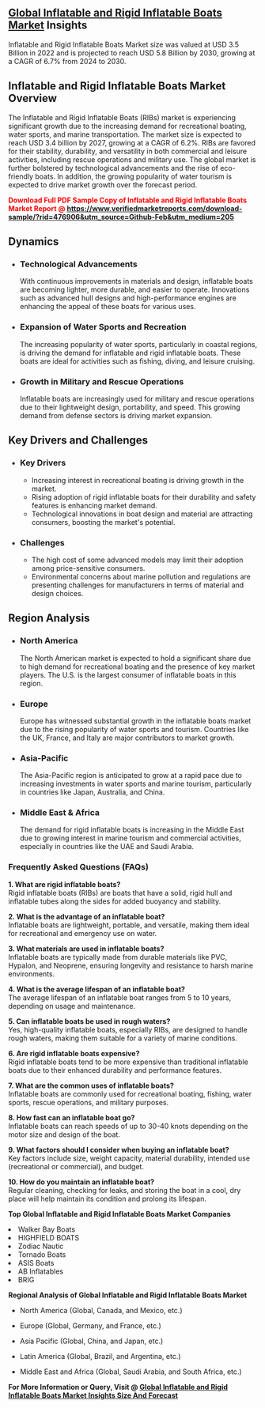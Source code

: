<h2><a href="https://www.verifiedmarketreports.com/download-sample/?rid=476906&amp;utm_source=Github&amp;utm_medium=205" target="_blank">Global Inflatable and Rigid Inflatable Boats Market</a> Insights</h2><p>Inflatable and Rigid Inflatable Boats Market size was valued at USD 3.5 Billion in 2022 and is projected to reach USD 5.8 Billion by 2030, growing at a CAGR of 6.7% from 2024 to 2030.</p><p> <h2>Inflatable and Rigid Inflatable Boats Market Overview</h2> <p>The Inflatable and Rigid Inflatable Boats (RIBs) market is experiencing significant growth due to the increasing demand for recreational boating, water sports, and marine transportation. The market size is expected to reach USD 3.4 billion by 2027, growing at a CAGR of 6.2%. RIBs are favored for their stability, durability, and versatility in both commercial and leisure activities, including rescue operations and military use. The global market is further bolstered by technological advancements and the rise of eco-friendly boats. In addition, the growing popularity of water tourism is expected to drive market growth over the forecast period.</p> <p><strong><p><span class=""><span style="color: #ff0000;"><strong>Download Full PDF Sample Copy of Inflatable and Rigid Inflatable Boats Market Report</strong> @ </span><a href="https://www.verifiedmarketreports.com/download-sample/?rid=476906&amp;utm_source=Github-Feb&amp;utm_medium=205" target="_blank">https://www.verifiedmarketreports.com/download-sample/?rid=476906&amp;utm_source=Github-Feb&amp;utm_medium=205</a></span></p></strong></p> <h2>Dynamics</h2> <ul> <li><h3>Technological Advancements</h3> With continuous improvements in materials and design, inflatable boats are becoming lighter, more durable, and easier to operate. Innovations such as advanced hull designs and high-performance engines are enhancing the appeal of these boats for various uses.</li> <li><h3>Expansion of Water Sports and Recreation</h3> The increasing popularity of water sports, particularly in coastal regions, is driving the demand for inflatable and rigid inflatable boats. These boats are ideal for activities such as fishing, diving, and leisure cruising.</li> <li><h3>Growth in Military and Rescue Operations</h3> Inflatable boats are increasingly used for military and rescue operations due to their lightweight design, portability, and speed. This growing demand from defense sectors is driving market expansion.</li> </ul> <h2>Key Drivers and Challenges</h2> <ul> <li><h3>Key Drivers</h3> <ul> <li>Increasing interest in recreational boating is driving growth in the market.</li> <li>Rising adoption of rigid inflatable boats for their durability and safety features is enhancing market demand.</li> <li>Technological innovations in boat design and material are attracting consumers, boosting the market's potential.</li> </ul> </li> <li><h3>Challenges</h3> <ul> <li>The high cost of some advanced models may limit their adoption among price-sensitive consumers.</li> <li>Environmental concerns about marine pollution and regulations are presenting challenges for manufacturers in terms of material and design choices.</li> </ul> </li> </ul> <h2>Region Analysis</h2> <ul> <li><h3>North America</h3> The North American market is expected to hold a significant share due to high demand for recreational boating and the presence of key market players. The U.S. is the largest consumer of inflatable boats in this region.</li> <li><h3>Europe</h3> Europe has witnessed substantial growth in the inflatable boats market due to the rising popularity of water sports and tourism. Countries like the UK, France, and Italy are major contributors to market growth.</li> <li><h3>Asia-Pacific</h3> The Asia-Pacific region is anticipated to grow at a rapid pace due to increasing investments in water sports and marine tourism, particularly in countries like Japan, Australia, and China.</li> <li><h3>Middle East & Africa</h3> The demand for rigid inflatable boats is increasing in the Middle East due to growing interest in marine tourism and commercial activities, especially in countries like the UAE and Saudi Arabia.</li> </ul> <h3>Frequently Asked Questions (FAQs)</h3> <p><strong>1. What are rigid inflatable boats?</strong><br> Rigid inflatable boats (RIBs) are boats that have a solid, rigid hull and inflatable tubes along the sides for added buoyancy and stability.</p> <p><strong>2. What is the advantage of an inflatable boat?</strong><br> Inflatable boats are lightweight, portable, and versatile, making them ideal for recreational and emergency use on water.</p> <p><strong>3. What materials are used in inflatable boats?</strong><br> Inflatable boats are typically made from durable materials like PVC, Hypalon, and Neoprene, ensuring longevity and resistance to harsh marine environments.</p> <p><strong>4. What is the average lifespan of an inflatable boat?</strong><br> The average lifespan of an inflatable boat ranges from 5 to 10 years, depending on usage and maintenance.</p> <p><strong>5. Can inflatable boats be used in rough waters?</strong><br> Yes, high-quality inflatable boats, especially RIBs, are designed to handle rough waters, making them suitable for a variety of marine conditions.</p> <p><strong>6. Are rigid inflatable boats expensive?</strong><br> Rigid inflatable boats tend to be more expensive than traditional inflatable boats due to their enhanced durability and performance features.</p> <p><strong>7. What are the common uses of inflatable boats?</strong><br> Inflatable boats are commonly used for recreational boating, fishing, water sports, rescue operations, and military purposes.</p> <p><strong>8. How fast can an inflatable boat go?</strong><br> Inflatable boats can reach speeds of up to 30-40 knots depending on the motor size and design of the boat.</p> <p><strong>9. What factors should I consider when buying an inflatable boat?</strong><br> Key factors include size, weight capacity, material durability, intended use (recreational or commercial), and budget.</p> <p><strong>10. How do you maintain an inflatable boat?</strong><br> Regular cleaning, checking for leaks, and storing the boat in a cool, dry place will help maintain its condition and prolong its lifespan.</p> </p><p><strong>Top Global Inflatable and Rigid Inflatable Boats Market Companies</strong></p><div data-test-id=""><p><li>Walker Bay Boats</li><li> HIGHFIELD BOATS</li><li> Zodiac Nautic</li><li> Tornado Boats</li><li> ASIS Boats</li><li> AB Inflatables</li><li> BRIG</li></p><div><strong>Regional Analysis of&nbsp;Global Inflatable and Rigid Inflatable Boats Market</strong></div><ul><li dir="ltr"><p dir="ltr">North America&nbsp;(Global, Canada, and Mexico, etc.)</p></li><li dir="ltr"><p dir="ltr">Europe (Global, Germany, and France, etc.)</p></li><li dir="ltr"><p dir="ltr">Asia Pacific&nbsp;(Global, China, and Japan, etc.)</p></li><li dir="ltr"><p dir="ltr">Latin America&nbsp;(Global, Brazil, and Argentina, etc.)</p></li><li dir="ltr">Middle East and Africa&nbsp;(Global, Saudi Arabia, and South Africa, etc.)</li></ul><p><strong>For More Information or Query, Visit @&nbsp;</strong><strong><a href="https://www.verifiedmarketreports.com/product/inflatable-and-rigid-inflatable-boats-market/?utm_source=Github&amp;utm_medium=205" target="_blank">Global Inflatable and Rigid Inflatable Boats Market Insights Size And Forecast</a></strong></p></div>
